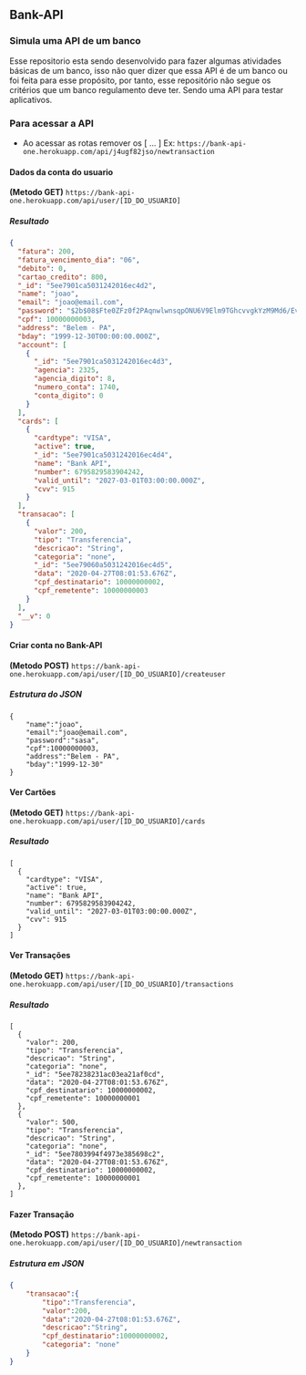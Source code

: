 ## Bank-API

### Simula uma API de um banco

Esse repositorio esta sendo desenvolvido para fazer algumas atividades básicas de um banco, isso não quer dizer que essa API é de um banco ou foi feita para esse propósito, por tanto, esse repositório não segue os critérios que um banco regulamento deve ter. Sendo uma API para testar aplicativos.



### Para acessar a API

* Ao acessar as rotas remover os [ ... ] Ex:  `https://bank-api-one.herokuapp.com/api/j4ugf82jso/newtransaction ` 

#### Dados da conta do usuario

**(Metodo GET)** `https://bank-api-one.herokuapp.com/api/user/[ID_DO_USUARIO]`

##### Resultado

```json
{
  "fatura": 200,
  "fatura_vencimento_dia": "06",
  "debito": 0,
  "cartao_credito": 800,
  "_id": "5ee7901ca5031242016ec4d2",
  "name": "joao",
  "email": "joao@email.com",
  "password": "$2b$08$Fte0ZFz0f2PAqnwlwnsqpONU6V9Elm9TGhcvvgkYzM9Md6/EvUlOW",
  "cpf": 10000000003,
  "address": "Belem - PA",
  "bday": "1999-12-30T00:00:00.000Z",
  "account": [
    {
      "_id": "5ee7901ca5031242016ec4d3",
      "agencia": 2325,
      "agencia_digito": 8,
      "numero_conta": 1740,
      "conta_digito": 0
    }
  ],
  "cards": [
    {
      "cardtype": "VISA",
      "active": true,
      "_id": "5ee7901ca5031242016ec4d4",
      "name": "Bank API",
      "number": 6795829583904242,
      "valid_until": "2027-03-01T03:00:00.000Z",
      "cvv": 915
    }
  ],
  "transacao": [
    {
      "valor": 200,
      "tipo": "Transferencia",
      "descricao": "String",
      "categoria": "none",
      "_id": "5ee79060a5031242016ec4d5",
      "data": "2020-04-27T08:01:53.676Z",
      "cpf_destinatario": 10000000002,
      "cpf_remetente": 10000000003
    }
  ],
  "__v": 0
}
```



#### Criar conta no Bank-API 

**(Metodo POST)**  `https://bank-api-one.herokuapp.com/api/user/[ID_DO_USUARIO]/createuser`

##### Estrutura do JSON

```
{
	"name":"joao",
	"email":"joao@email.com",
	"password":"sasa",
	"cpf":10000000003,
	"address":"Belem - PA",
	"bday":"1999-12-30"
} 
```



#### Ver Cartões 

**(Metodo GET)**  `https://bank-api-one.herokuapp.com/api/user/[ID_DO_USUARIO]/cards`

##### Resultado

```
[
  {
    "cardtype": "VISA",
    "active": true,
    "name": "Bank API",
    "number": 6795829583904242,
    "valid_until": "2027-03-01T03:00:00.000Z",
    "cvv": 915
  }
]
```



#### Ver Transações 

**(Metodo GET)**  `https://bank-api-one.herokuapp.com/api/user/[ID_DO_USUARIO]/transactions`

##### Resultado

```
[
  {
    "valor": 200,
    "tipo": "Transferencia",
    "descricao": "String",
    "categoria": "none",
    "_id": "5ee78238231ac03ea21af0cd",
    "data": "2020-04-27T08:01:53.676Z",
    "cpf_destinatario": 10000000002,
    "cpf_remetente": 10000000001
  },
  {
    "valor": 500,
    "tipo": "Transferencia",
    "descricao": "String",
    "categoria": "none",
    "_id": "5ee7803994f4973e385698c2",
    "data": "2020-04-27T08:01:53.676Z",
    "cpf_destinatario": 10000000002,
    "cpf_remetente": 10000000001
  },
]
```



#### Fazer Transação

**(Metodo POST)** `https://bank-api-one.herokuapp.com/api/user/[ID_DO_USUARIO]/newtransaction`

##### Estrutura em JSON

```json
{
	"transacao":{
		"tipo":"Transferencia",
		"valor":200,
		"data":"2020-04-27t08:01:53.676Z",
		"descricao":"String",
		"cpf_destinatario":10000000002,
		"categoria": "none"
	}
}
```


